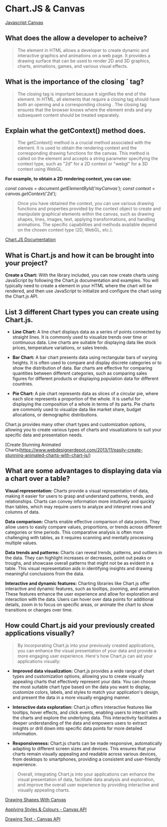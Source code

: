 # Chart.JS & Canvas

[Javascript Canvas](https://www.javascripttutorial.net/web-apis/javascript-canvas/)

## What does the <canvas> allow a developer to acheive?

> The <canvas> element in HTML allows a developer to create dynamic and interactive graphics and animations on a web page. It provides a drawing surface that can be used to render 2D and 3D graphics, charts, animations, games, and various visual effects.

## What is the importance of the closing `</canvas> tag?

> The closing </canvas> tag is important because it signifies the end of the <canvas> element. In HTML, all elements that require a closing tag should have both an opening <tag> and a corresponding closing </tag>. The closing tag ensures that the browser knows where the element ends and any subsequent content should be treated separately.

## Explain what the getContext() method does.

>The getContext() method is a crucial method associated with the <canvas> element. It is used to obtain the rendering context and the corresponding drawing functions for the canvas. This method is called on the <canvas> element and accepts a string parameter specifying the context type, such as "2d" for a 2D context or "webgl" for a 3D context using WebGL.

**For example, to obtain a 2D rendering context, you can use:**

*const canvas = document.getElementById('myCanvas');*
*const context = canvas.getContext('2d');*

> Once you have obtained the context, you can use various drawing functions and properties provided by the context object to create and manipulate graphical elements within the canvas, such as drawing shapes, lines, images, text, applying transformations, and handling animations. The specific capabilities and methods available depend on the chosen context type (2D, WebGL, etc.).

[Chart.JS Documentation](http://www.chartjs.org/docs/)

## What is Chart.js and how it can be brought into your project?

**Create a Chart:** With the library included, you can now create charts using JavaScript by following the Chart.js documentation and examples. You will typically need to create a <canvas> element in your HTML where the chart will be rendered, and then use JavaScript to initialize and configure the chart using the Chart.js API.

## List 3 different Chart types you can create using Chart.js.

- **Line Chart:** A line chart displays data as a series of points connected by straight lines. It is commonly used to visualize trends over time or continuous data. Line charts are suitable for displaying data like stock prices, temperature variations, or sales trends.

- **Bar Chart:** A bar chart presents data using rectangular bars of varying heights. It is often used to compare and display discrete categories or to show the distribution of data. Bar charts are effective for comparing quantities between different categories, such as comparing sales figures for different products or displaying population data for different countries.

- **Pie Chart:** A pie chart represents data as slices of a circular pie, where each slice represents a proportion of the whole. It is useful for displaying the composition of a whole in terms of its parts. Pie charts are commonly used to visualize data like market share, budget allocations, or demographic distributions.

Chart.js provides many other chart types and customization options, allowing you to create various types of charts and visualizations to suit your specific data and presentation needs.

[Create Stunning Animated Charts(https://www.webdesignerdepot.com/2013/11/easily-create-stunning-animated-charts-with-chart-js/)

## What are some advantages to displaying data via a chart over a table?

**Visual representation:** Charts provide a visual representation of data, making it easier for users to grasp and understand patterns, trends, and relationships. Charts can convey information more intuitively and quickly than tables, which may require users to analyze and interpret rows and columns of data.

**Data comparison:** Charts enable effective comparison of data points. They allow users to easily compare values, proportions, or trends across different categories or time periods. This comparative analysis is often more challenging with tables, as it requires scanning and mentally processing multiple values.

**Data trends and patterns:** Charts can reveal trends, patterns, and outliers in the data. They can highlight increases or decreases, point out peaks or troughs, and showcase overall patterns that might not be as evident in a table. This visual representation aids in identifying insights and drawing meaningful conclusions from the data.

**Interactive and dynamic features:** Charting libraries like Chart.js offer interactive and dynamic features, such as tooltips, zooming, and animation. These features enhance the user experience and allow for exploration and interaction with the data. Users can hover over data points for additional details, zoom in to focus on specific areas, or animate the chart to show transitions or changes over time.

## How could Chart.js aid your previously created applications visually?

> By incorporating Chart.js into your previously created applications, you can enhance the visual presentation of your data and provide a more engaging user experience. Here's how Chart.js can aid your applications visually:

- **Improved data visualization:** Chart.js provides a wide range of chart types and customization options, allowing you to create visually appealing charts that effectively represent your data. You can choose the most suitable chart type based on the data you want to display, customize colors, labels, and styles to match your application's design, and present the data in a more visually engaging manner.

- **Interactive data exploration:** Chart.js offers interactive features like tooltips, hover effects, and click events, enabling users to interact with the charts and explore the underlying data. This interactivity facilitates a deeper understanding of the data and empowers users to extract insights or drill down into specific data points for more detailed information.

- **Responsiveness:** Chart.js charts can be made responsive, automatically adapting to different screen sizes and devices. This ensures that your charts remain visually appealing and readable across various devices, from desktops to smartphones, providing a consistent and user-friendly experience.

>Overall, integrating Chart.js into your applications can enhance the visual presentation of data, facilitate data analysis and exploration, and improve the overall user experience by providing interactive and visually appealing charts.

[Drawing Shapes With Canvas](https://developer.mozilla.org/en-US/docs/Web/API/Canvas_API/Tutorial/Drawing_shapes)

[Applying Styles & Colours - Canvas API](https://developer.mozilla.org/en-US/docs/Web/API/Canvas_API/Tutorial/Applying_styles_and_colors)

[Drawing Text - Canvas API](https://developer.mozilla.org/en-US/docs/Web/API/Canvas_API/Tutorial/Drawing_text)